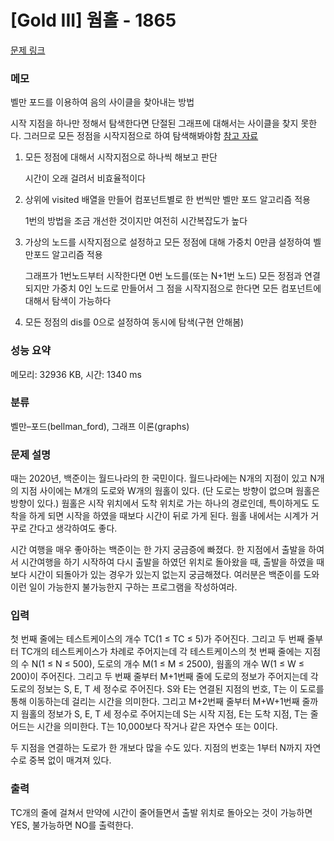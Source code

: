 # [Gold III] 웜홀 - 1865 

[문제 링크](https://www.acmicpc.net/problem/1865) 

### 메모

벨만 포드를 이용하여 음의 사이클을 찾아내는 방법

시작 지점을 하나만 정해서 탐색한다면 단절된 그래프에 대해서는 사이클을 찾지 못한다. 그러므로 모든 정점을 시작지점으로 하여 탐색해봐야함
[참고 자료](https://www.acmicpc.net/board/view/72995)

1. 모든 정점에 대해서 시작지점으로 하나씩 해보고 판단

    시간이 오래 걸려서 비효율적이다

2. 상위에 visited 배열을 만들어 컴포넌트별로 한 번씩만 벨만 포드 알고리즘 적용

    1번의 방법을 조금 개선한 것이지만 여전히 시간복잡도가 높다

3. 가상의 노드를 시작지점으로 설정하고 모든 정점에 대해 가중치 0만큼 설정하여 벨만포드 알고리즘 적용

    그래프가 1번노드부터 시작한다면 0번 노드를(또는 N+1번 노드) 모든 정점과 연결되지만 가중치 0인 노드로 만들어서 그 점을 시작지점으로 한다면 모든 컴포넌트에 대해서 탐색이 가능하다

4. 모든 정점의 dis를 0으로 설정하여 동시에 탐색(구현 안해봄)


### 성능 요약

메모리: 32936 KB, 시간: 1340 ms

### 분류

벨만–포드(bellman_ford), 그래프 이론(graphs)

### 문제 설명

<p>때는 2020년, 백준이는 월드나라의 한 국민이다. 월드나라에는 N개의 지점이 있고 N개의 지점 사이에는 M개의 도로와 W개의 웜홀이 있다. (단 도로는 방향이 없으며 웜홀은 방향이 있다.) 웜홀은 시작 위치에서 도착 위치로 가는 하나의 경로인데, 특이하게도 도착을 하게 되면 시작을 하였을 때보다 시간이 뒤로 가게 된다. 웜홀 내에서는 시계가 거꾸로 간다고 생각하여도 좋다.</p>

<p>시간 여행을 매우 좋아하는 백준이는 한 가지 궁금증에 빠졌다. 한 지점에서 출발을 하여서 시간여행을 하기 시작하여 다시 출발을 하였던 위치로 돌아왔을 때, 출발을 하였을 때보다 시간이 되돌아가 있는 경우가 있는지 없는지 궁금해졌다. 여러분은 백준이를 도와 이런 일이 가능한지 불가능한지 구하는 프로그램을 작성하여라.</p>

### 입력 

 <p>첫 번째 줄에는 테스트케이스의 개수 TC(1 ≤ TC ≤ 5)가 주어진다. 그리고 두 번째 줄부터 TC개의 테스트케이스가 차례로 주어지는데 각 테스트케이스의 첫 번째 줄에는 지점의 수 N(1 ≤ N ≤ 500), 도로의 개수 M(1 ≤ M ≤ 2500), 웜홀의 개수 W(1 ≤ W ≤ 200)이 주어진다. 그리고 두 번째 줄부터 M+1번째 줄에 도로의 정보가 주어지는데 각 도로의 정보는 S, E, T 세 정수로 주어진다. S와 E는 연결된 지점의 번호, T는 이 도로를 통해 이동하는데 걸리는 시간을 의미한다. 그리고 M+2번째 줄부터 M+W+1번째 줄까지 웜홀의 정보가 S, E, T 세 정수로 주어지는데 S는 시작 지점, E는 도착 지점, T는 줄어드는 시간을 의미한다. T는 10,000보다 작거나 같은 자연수 또는 0이다.</p>

<p>두 지점을 연결하는 도로가 한 개보다 많을 수도 있다. 지점의 번호는 1부터 N까지 자연수로 중복 없이 매겨져 있다.</p>

### 출력 

 <p>TC개의 줄에 걸쳐서 만약에 시간이 줄어들면서 출발 위치로 돌아오는 것이 가능하면 YES, 불가능하면 NO를 출력한다.</p>

